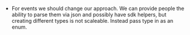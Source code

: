- For events we should change our approach. We can provide people the ability to parse them via json
  and possibly have sdk helpers, but creating different types is not scaleable. Instead pass type in as an enum.
